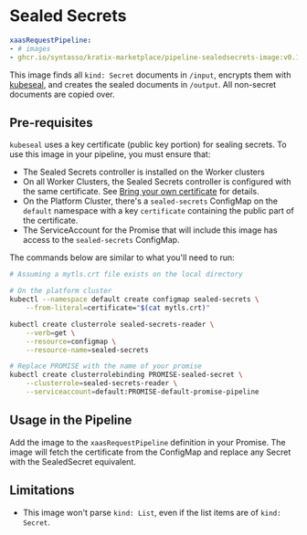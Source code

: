 # Sealed Secrets

```yaml
xaasRequestPipeline:
- # images
- ghcr.io/syntasso/kratix-marketplace/pipeline-sealedsecrets-image:v0.1.0
```

This image finds all `kind: Secret` documents in `/input`, encrypts them with
[kubeseal](https://github.com/bitnami-labs/sealed-secrets), and creates the sealed
documents in `/output`. All non-secret documents are copied over.

## Pre-requisites

`kubeseal` uses a key certificate (public key portion) for sealing secrets. To use this
image in your pipeline, you must ensure that:

* The Sealed Secrets controller is installed on the Worker clusters
* On all Worker Clusters, the Sealed Secrets controller is configured with the same
  certificate. See [Bring your own
  certificate](https://github.com/bitnami-labs/sealed-secrets/blob/main/docs/bring-your-own-certificates.md)
  for details.
* On the Platform Cluster, there's a `sealed-secrets` ConfigMap on the `default`
  namespace with a key `certificate` containing the public part of the certificate.
* The ServiceAccount for the Promise that will include this image has access to the
  `sealed-secrets` ConfigMap.

The commands below are similar to what you'll need to run:

```bash
# Assuming a mytls.crt file exists on the local directory

# On the platform cluster
kubectl --namespace default create configmap sealed-secrets \
    --from-literal=certificate="$(cat mytls.crt)"

kubectl create clusterrole sealed-secrets-reader \
    --verb=get \
    --resource=configmap \
    --resource-name=sealed-secrets

# Replace PROMISE with the name of your promise
kubectl create clusterrolebinding PROMISE-sealed-secret \
    --clusterrole=sealed-secrets-reader \
    --serviceaccount=default:PROMISE-default-promise-pipeline
```

## Usage in the Pipeline

Add the image to the `xaasRequestPipeline` definition in your Promise. The image will
fetch the certificate from the ConfigMap and replace any Secret with the SealedSecret
equivalent.

## Limitations

* This image won't parse `kind: List`, even if the list items are of `kind: Secret`.

